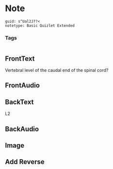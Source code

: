 # Note
```
guid: s^Ual2J7?<
notetype: Basic Quizlet Extended
```

### Tags
```
```

## FrontText
Vertebral level of the caudal end of the spinal cord?

## FrontAudio


## BackText
L2

## BackAudio


## Image


## Add Reverse

